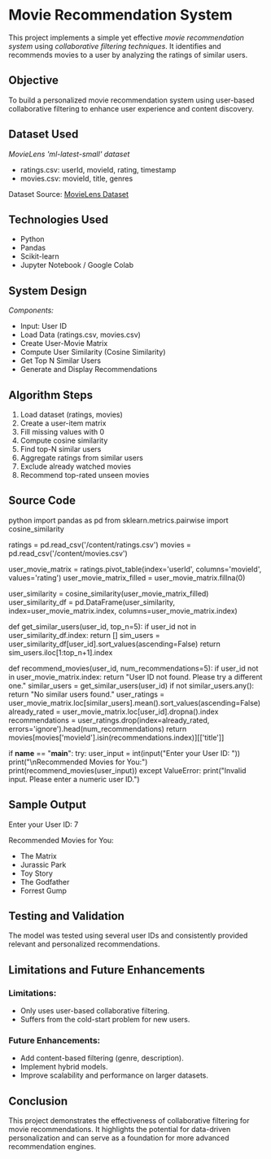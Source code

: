 
# Movie Recommendation System

This project implements a simple yet effective *movie recommendation system* using *collaborative filtering techniques*. It identifies and recommends movies to a user by analyzing the ratings of similar users.

##  Objective
To build a personalized movie recommendation system using user-based collaborative filtering to enhance user experience and content discovery.

##  Dataset Used
*MovieLens 'ml-latest-small' dataset*  
- ratings.csv: userId, movieId, rating, timestamp  
- movies.csv: movieId, title, genres  

Dataset Source: [MovieLens Dataset](https://grouplens.org/datasets/movielens/latest/)

##  Technologies Used
- Python  
- Pandas  
- Scikit-learn  
- Jupyter Notebook / Google Colab  

##  System Design

*Components:*
- Input: User ID
- Load Data (ratings.csv, movies.csv)
- Create User-Movie Matrix
- Compute User Similarity (Cosine Similarity)
- Get Top N Similar Users
- Generate and Display Recommendations

## Algorithm Steps

1. Load dataset (ratings, movies)  
2. Create a user-item matrix  
3. Fill missing values with 0  
4. Compute cosine similarity  
5. Find top-N similar users  
6. Aggregate ratings from similar users  
7. Exclude already watched movies  
8. Recommend top-rated unseen movies

## Source Code

python
import pandas as pd
from sklearn.metrics.pairwise import cosine_similarity

ratings = pd.read_csv('/content/ratings.csv')
movies = pd.read_csv('/content/movies.csv')

user_movie_matrix = ratings.pivot_table(index='userId', columns='movieId', values='rating')
user_movie_matrix_filled = user_movie_matrix.fillna(0)

user_similarity = cosine_similarity(user_movie_matrix_filled)
user_similarity_df = pd.DataFrame(user_similarity, index=user_movie_matrix.index, columns=user_movie_matrix.index)

def get_similar_users(user_id, top_n=5):
    if user_id not in user_similarity_df.index:
        return []
    sim_users = user_similarity_df[user_id].sort_values(ascending=False)
    return sim_users.iloc[1:top_n+1].index

def recommend_movies(user_id, num_recommendations=5):
    if user_id not in user_movie_matrix.index:
        return "User ID not found. Please try a different one."
    similar_users = get_similar_users(user_id)
    if not similar_users.any():
        return "No similar users found."
    user_ratings = user_movie_matrix.loc[similar_users].mean().sort_values(ascending=False)
    already_rated = user_movie_matrix.loc[user_id].dropna().index
    recommendations = user_ratings.drop(index=already_rated, errors='ignore').head(num_recommendations)
    return movies[movies['movieId'].isin(recommendations.index)][['title']]

if __name__ == "__main__":
    try:
        user_input = int(input("Enter your User ID: "))
        print("\nRecommended Movies for You:")
        print(recommend_movies(user_input))
    except ValueError:
        print("Invalid input. Please enter a numeric user ID.")


##  Sample Output


Enter your User ID: 7

Recommended Movies for You:
- The Matrix
- Jurassic Park
- Toy Story
- The Godfather
- Forrest Gump


##  Testing and Validation
The model was tested using several user IDs and consistently provided relevant and personalized recommendations.

##  Limitations and Future Enhancements

### Limitations:
- Only uses user-based collaborative filtering.
- Suffers from the cold-start problem for new users.

### Future Enhancements:
- Add content-based filtering (genre, description).
- Implement hybrid models.
- Improve scalability and performance on larger datasets.

##  Conclusion
This project demonstrates the effectiveness of collaborative filtering for movie recommendations. It highlights the potential for data-driven personalization and can serve as a foundation for more advanced recommendation engines.
